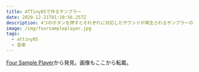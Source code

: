 ```yaml
---
title: ATTiny85で作るサンプラー
date: 2020-12-21T01:10:56.257Z
description: 4つのボタンを押すとそれぞれに対応したサウンドが再生されるサンプラーの作例です。
image: /img/foursampleplayer.jpg
tags:
  - attiny85
  - 音楽
---
```

[Four Sample Player](http://www.technoblogy.com/show?2XJD)から発見。画像もここから転載。
